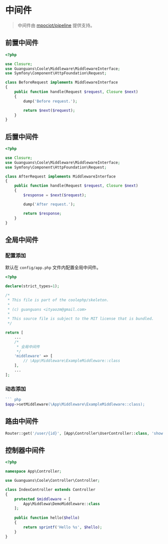 # 中间件

> 中间件由 [mpociot/pipeline](https://github.com/mpociot/pipeline) 提供支持。

## 前置中间件

``` php
<?php

use Closure;
use Guanguans\Coole\Middleware\MiddlewareInterface;
use Symfony\Component\HttpFoundation\Request;

class BeforeRequest implements MiddlewareInterface
{
    public function handle(Request $request, Closure $next)
    {
        dump('Before request.');

        return $next($request);
    }
}
```

## 后置中间件

``` php
<?php

use Closure;
use Guanguans\Coole\Middleware\MiddlewareInterface;
use Symfony\Component\HttpFoundation\Request;

class AfterRequest implements MiddlewareInterface
{
    public function handle(Request $request, Closure $next)
    {
        $response = $next($request);

        dump('After request.');

        return $response;
    }
}
```

## 全局中间件

### 配置添加

默认在 `config/app.php` 文件内配置全局中间件。

``` php
<?php

declare(strict_types=1);

/*
 * This file is part of the coolephp/skeleton.
 *
 * (c) guanguans <ityaozm@gmail.com>
 *
 * This source file is subject to the MIT license that is bundled.
 */

return [
    ...
    /*
     * 全局中间件
     */
    'middleware' => [
        // \App\Middleware\ExampleMiddleware::class
    ],
    ...
];

```

### 动态添加

``` php
``` php
$app->setMiddleware(\App\Middleware\ExampleMiddleware::class);
```

## 路由中间件

``` php
Router::get('/user/{id}', [App\Controller\UserController::class, 'show'])->setMiddleware(App\Middlewa\DemoMiddleware::class);
```

## 控制器中间件

``` php
<?php

namespace App\Controller;

use Guanguans\Coole\Controller\Controller;

class IndexController extends Controller
{
    protected $middleware = [
        App\Middlewa\DemoMiddleware::class
    ];
    
    public function hello($hello)
    {
        return sprintf('Hello %s', $hello);
    }
}
```
